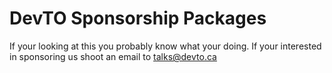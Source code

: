 # DevTO Sponsorship Packages

If your looking at this you probably know what your doing.  If your
interested in sponsoring us shoot an email to talks@devto.ca
